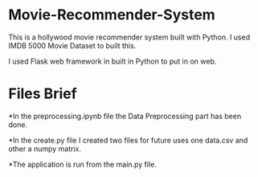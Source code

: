 # Movie-Recommender-System
This is a hollywood movie recommender system built with Python. I used IMDB 5000 Movie Dataset to built this.

I used Flask web framework in built in Python to put in on web.

# Files Brief
*In the preprocessing.ipynb file the Data Preprocessing part has been done. 

*In the create.py file I created two files for future uses one data.csv and other a numpy matrix.

*The application is run from the main.py file.
